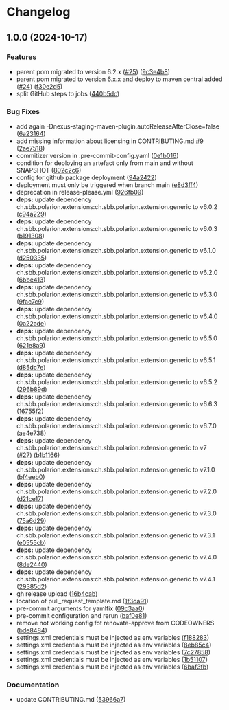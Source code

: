 # Changelog

## 1.0.0 (2024-10-17)


### Features

* parent pom migrated to version 6.2.x ([#25](https://github.com/snowflake107/repo-9/issues/25)) ([9c3e4b8](https://github.com/snowflake107/repo-9/commit/9c3e4b8683690e4f05621183bc0d628efb1c7bd5))
* parent pom migrated to version 6.x.x and deploy to maven central added ([#24](https://github.com/snowflake107/repo-9/issues/24)) ([f30e2d5](https://github.com/snowflake107/repo-9/commit/f30e2d59faf633b461f0c9383cc5486520386240))
* split GitHub steps to jobs ([440b5dc](https://github.com/snowflake107/repo-9/commit/440b5dcd46e3076a598edc1a75cdb918fdb355a0))


### Bug Fixes

* add again -Dnexus-staging-maven-plugin.autoReleaseAfterClose=false ([6a23164](https://github.com/snowflake107/repo-9/commit/6a231649755535afdde0a8215e98785abf0233d4))
* add missing information about licensing in CONTRIBUTING.md [#9](https://github.com/snowflake107/repo-9/issues/9) ([2ae7518](https://github.com/snowflake107/repo-9/commit/2ae7518fa0e6d29c7c5c66dc097c845b25473046))
* commitizer version in .pre-commit-config.yaml ([0e1b016](https://github.com/snowflake107/repo-9/commit/0e1b016e0845e541554bd798daa337d7f2a0c597))
* condition for deploying an artefact only from main and without SNAPSHOT ([802c2c6](https://github.com/snowflake107/repo-9/commit/802c2c6b06af20d33611d9a403fdf59e6d5f4f00))
* config for github package deployment ([94a2422](https://github.com/snowflake107/repo-9/commit/94a242212e3a2888381ca2bf416daeb145c4870c))
* deployment must only be triggered when branch main ([e8d3ff4](https://github.com/snowflake107/repo-9/commit/e8d3ff47e3ab4d02d6ec3efb208fa110fb19df0f))
* deprecation in release-please.yml ([926fb09](https://github.com/snowflake107/repo-9/commit/926fb0927272ff399aac2dce7002e0cefb3f5dbf))
* **deps:** update dependency ch.sbb.polarion.extensions:ch.sbb.polarion.extension.generic to v6.0.2 ([c94a229](https://github.com/snowflake107/repo-9/commit/c94a229d602ddcfdc782fd1eaf9ac38e17f9d92c))
* **deps:** update dependency ch.sbb.polarion.extensions:ch.sbb.polarion.extension.generic to v6.0.3 ([b191308](https://github.com/snowflake107/repo-9/commit/b191308c38b8de0924e86911438c9ca4c707af4e))
* **deps:** update dependency ch.sbb.polarion.extensions:ch.sbb.polarion.extension.generic to v6.1.0 ([d250335](https://github.com/snowflake107/repo-9/commit/d250335aaca49870ab5f07e0064238a544ebb4f2))
* **deps:** update dependency ch.sbb.polarion.extensions:ch.sbb.polarion.extension.generic to v6.2.0 ([6bbe413](https://github.com/snowflake107/repo-9/commit/6bbe4135030715900cbf82582b336ec3769c7711))
* **deps:** update dependency ch.sbb.polarion.extensions:ch.sbb.polarion.extension.generic to v6.3.0 ([9fac7c9](https://github.com/snowflake107/repo-9/commit/9fac7c98cc522f9358cae9b5951b377fae6cae58))
* **deps:** update dependency ch.sbb.polarion.extensions:ch.sbb.polarion.extension.generic to v6.4.0 ([0a22ade](https://github.com/snowflake107/repo-9/commit/0a22ade03863b07a6412399b1cf230f2a14a9837))
* **deps:** update dependency ch.sbb.polarion.extensions:ch.sbb.polarion.extension.generic to v6.5.0 ([621e8a9](https://github.com/snowflake107/repo-9/commit/621e8a962857153b27dbfeefb2b2237c082aed23))
* **deps:** update dependency ch.sbb.polarion.extensions:ch.sbb.polarion.extension.generic to v6.5.1 ([d85dc7e](https://github.com/snowflake107/repo-9/commit/d85dc7e4e71e80fe7dfdd8903c9e1ccdbf74fa5b))
* **deps:** update dependency ch.sbb.polarion.extensions:ch.sbb.polarion.extension.generic to v6.5.2 ([296b89d](https://github.com/snowflake107/repo-9/commit/296b89db8144d62aba46aadf784e9c48063f3b49))
* **deps:** update dependency ch.sbb.polarion.extensions:ch.sbb.polarion.extension.generic to v6.6.3 ([16755f2](https://github.com/snowflake107/repo-9/commit/16755f249b44dad911f181b5e1148580821d432c))
* **deps:** update dependency ch.sbb.polarion.extensions:ch.sbb.polarion.extension.generic to v6.7.0 ([ae4e738](https://github.com/snowflake107/repo-9/commit/ae4e7382c1a97977d1d14535ef7579ff35809a12))
* **deps:** update dependency ch.sbb.polarion.extensions:ch.sbb.polarion.extension.generic to v7 ([#27](https://github.com/snowflake107/repo-9/issues/27)) ([b1b1166](https://github.com/snowflake107/repo-9/commit/b1b11665c95c5111a11ff4c7629754f46fdc46c1))
* **deps:** update dependency ch.sbb.polarion.extensions:ch.sbb.polarion.extension.generic to v7.1.0 ([bf4eeb0](https://github.com/snowflake107/repo-9/commit/bf4eeb0ceed1a779cf6060b6d9e559e8e83a533f))
* **deps:** update dependency ch.sbb.polarion.extensions:ch.sbb.polarion.extension.generic to v7.2.0 ([d21ce17](https://github.com/snowflake107/repo-9/commit/d21ce175b3bb0b04d0ee1a11b1584e6c4e2c43a0))
* **deps:** update dependency ch.sbb.polarion.extensions:ch.sbb.polarion.extension.generic to v7.3.0 ([75a6d29](https://github.com/snowflake107/repo-9/commit/75a6d2950aa89de1b61bad2f1293d4b3cf375348))
* **deps:** update dependency ch.sbb.polarion.extensions:ch.sbb.polarion.extension.generic to v7.3.1 ([e0555cb](https://github.com/snowflake107/repo-9/commit/e0555cbf0453a4be6f49d0f7b7b33c739f976805))
* **deps:** update dependency ch.sbb.polarion.extensions:ch.sbb.polarion.extension.generic to v7.4.0 ([8de2440](https://github.com/snowflake107/repo-9/commit/8de244075233256d97244e6bff899393ace31b0a))
* **deps:** update dependency ch.sbb.polarion.extensions:ch.sbb.polarion.extension.generic to v7.4.1 ([29385d2](https://github.com/snowflake107/repo-9/commit/29385d236778399a6fe9cd66993b714f344c32e2))
* gh release upload ([16b4cab](https://github.com/snowflake107/repo-9/commit/16b4cabccb0d279ec69bfadcbf1735e691982334))
* location of pull_request_template.md ([1f3da91](https://github.com/snowflake107/repo-9/commit/1f3da919bf5712f545b490ff59549f80697cda25))
* pre-commit arguments for yamlfix ([09c3aa0](https://github.com/snowflake107/repo-9/commit/09c3aa0a2f62c880bf2b951b4e324fa233bd2177))
* pre-commit configuration and rerun ([baf0e81](https://github.com/snowflake107/repo-9/commit/baf0e81ec0b820681653ff776097c42fcf2a1053))
* remove not working config fot renovate-approve from CODEOWNERS ([bde8484](https://github.com/snowflake107/repo-9/commit/bde84845be66699cfb7cc31154db8fcb866690ff))
* settings.xml credentials must be injected as env variables ([f188283](https://github.com/snowflake107/repo-9/commit/f188283dc04bc4079ffb23ff203a134793b27ead))
* settings.xml credentials must be injected as env variables ([8eb85c4](https://github.com/snowflake107/repo-9/commit/8eb85c43a621394da04254199dc8b021aea7e21d))
* settings.xml credentials must be injected as env variables ([7c27858](https://github.com/snowflake107/repo-9/commit/7c278586579201319a2661e1ab59dec778e4509f))
* settings.xml credentials must be injected as env variables ([1b51107](https://github.com/snowflake107/repo-9/commit/1b51107a79bafdad34b0a88b9ab4788e1bb2c1d3))
* settings.xml credentials must be injected as env variables ([6baf3fb](https://github.com/snowflake107/repo-9/commit/6baf3fb058b2db8eebd3c61ca41b1c2dfb90bb9a))


### Documentation

* update CONTRIBUTING.md ([53966a7](https://github.com/snowflake107/repo-9/commit/53966a7fd1763d8e397dab7a6c4aa68217812f50))
